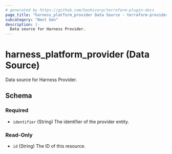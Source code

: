 ```yaml
---
# generated by https://github.com/hashicorp/terraform-plugin-docs
page_title: "harness_platform_provider Data Source - terraform-provider-harness"
subcategory: "Next Gen"
description: |-
  Data source for Harness Provider.
---
```


# harness_platform_provider (Data Source)

Data source for Harness Provider.



<!-- schema generated by tfplugindocs -->
## Schema

### Required

- `identifier` (String) The identifier of the provider entity.

### Read-Only

- `id` (String) The ID of this resource.
